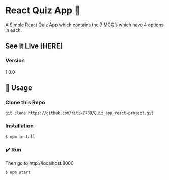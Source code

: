 #  React Quiz App 💎

A Simple React Quiz App which contains the 7 MCQ’s which have 4 options in each.

## See it Live [HERE]

### Version
1.0.0

## 📝 Usage

### Clone this Repo
```
git clone https://github.com/ritik7739/Quiz_app_react-project.git
```
### Installation

```sh
$ npm install
```

### ✔️ Run

Then go to http://localhost:8000

```sh
$ npm start
```

